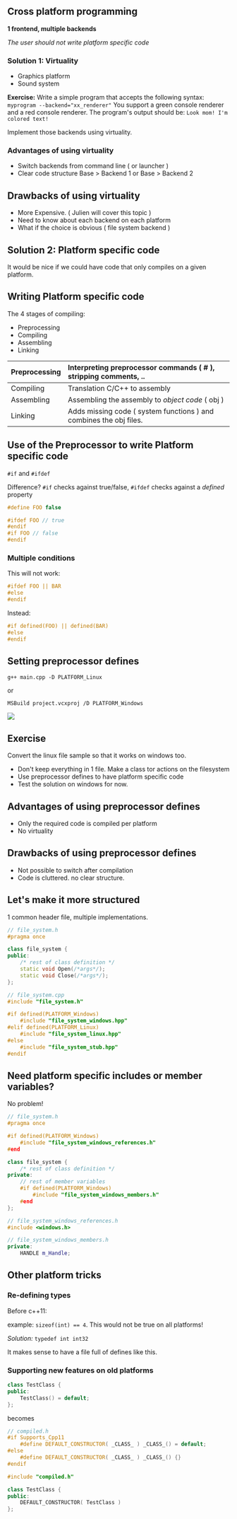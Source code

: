 ## Cross platform programming

**1 frontend, multiple backends**

_The user should not write platform specific code_



### Solution 1: Virtuality

* Graphics platform
* Sound system

**Exercise:**
Write a simple program that accepts the following syntax:
`myprogram --backend="xx_renderer"`
You support a green console renderer and a red console renderer.
The program's output should be:
`Look mom! I'm colored text!`

Implement those backends using virtuality.

### Advantages of using virtuality

* Switch backends from command line ( or launcher )
* Clear code structure Base > Backend 1 or Base > Backend 2


## Drawbacks of using virtuality

* More Expensive. ( Julien will cover this topic )
* Need to know about each backend on each platform
* What if the choice is obvious ( file system backend )



## Solution 2: Platform specific code

It would be nice if we could have code that only compiles on a given platform.


## Writing Platform specific code

The 4 stages of compiling:

* Preprocessing
* Compiling
* Assembling
* Linking

| Preprocessing | Interpreting preprocessor commands ( # ), stripping comments, ..     |
| :------------ | :------------- |
| Compiling     | Translation C/C++ to assembly       |
| Assembling    | Assembling the assembly to _object code_ ( obj ) |
| Linking       | Adds missing code ( system functions ) and combines the obj files.|


## Use of the Preprocessor to write Platform specific code

`#if` and `#ifdef`

Difference?
`#if` checks against true/false, `#ifdef` checks against a _defined_ property

```cpp
#define FOO false

#ifdef FOO // true
#endif
#if FOO // false
#endif
```


### Multiple conditions

This will not work:
```cpp
#ifdef FOO || BAR
#else
#endif
```

Instead:

```cpp
#if defined(FOO) || defined(BAR)
#else
#endif
```


## Setting preprocessor defines
`g++ main.cpp -D PLATFORM_Linux`

or

`MSBuild project.vcxproj /D PLATFORM_Windows`

![](images/vs4.png)


## Exercise

Convert the linux file sample so that it works on windows too.
* Don't keep everything in 1 file. Make a class tor actions on the filesystem
* Use preprocessor defines to have platform specific code
* Test the solution on windows for now.


## Advantages of using preprocessor defines

* Only the required code is compiled per platform
* No virtuality


## Drawbacks of using preprocessor defines

* Not possible to switch after compilation
* Code is cluttered. no clear structure.


## Let's make it more structured

1 common header file, multiple implementations.

```cpp
// file_system.h
#pragma once

class file_system {
public:
    /* rest of class definition */
    static void Open(/*args*/);
    static void Close(/*args*/);
};
```

```cpp
// file_system.cpp
#include "file_system.h"

#if defined(PLATFORM_Windows)
    #include "file_system_windows.hpp"
#elif defined(PLATFORM_Linux)
    #include "file_system_linux.hpp"
#else
    #include "file_system_stub.hpp"
#endif
```

## Need platform specific includes or member variables?

No problem!
```cpp
// file_system.h
#pragma once

#if defined(PLATFORM_Windows)
    #include "file_system_windows_references.h"
#end

class file_system {
    /* rest of class definition */
private:
    // rest of member variables
    #if defined(PLATFORM_Windows)
        #include "file_system_windows_members.h"
    #end
};
```

```cpp
// file_system_windows_references.h
#include <windows.h>
```

```cpp
// file_system_windows_members.h
private:
    HANDLE m_Handle;
```



## Other platform tricks



### Re-defining types
Before c++11:

example: `sizeof(int) == 4`. This would not be true on all platforms!

*Solution:* `typedef int int32`

It makes sense to have a file full of defines like this.


### Supporting new features on old platforms

```cpp
class TestClass {
public:
    TestClass() = default;
};
```

becomes

```cpp
// compiled.h
#if Supports_Cpp11
    #define DEFAULT_CONSTRUCTOR( _CLASS_ ) _CLASS_() = default;
#else
    #define DEFAULT_CONSTRUCTOR( _CLASS_ ) _CLASS_() {}
#endif
```

```cpp
#include "compiled.h"

class TestClass {
public:
    DEFAULT_CONSTRUCTOR( TestClass )
};
```
